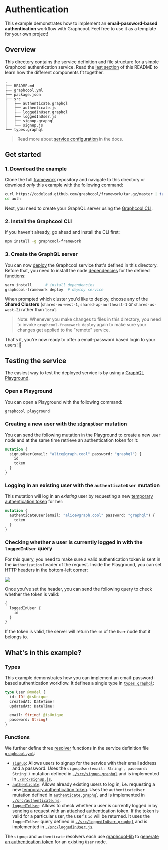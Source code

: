 # Authentication

This example demonstrates how to implement an **email-password-based authentication** workflow with Graphcool. Feel free to use it as a template for your own project!

## Overview

This directory contains the service definition and file structure for a simple Graphcool authentication service. Read the [last section](#whats-in-this-example) of this README to learn how the different components fit together.

```
.
├── README.md
├── graphcool.yml
├── package.json
├── src
│   ├── authenticate.graphql
│   ├── authenticate.js
│   ├── loggedInUser.graphql
│   ├── loggedInUser.js
│   ├── signup.graphql
│   └── signup.js
└── types.graphql
```

> Read more about [service configuration](https://graph.cool/docs/reference/project-configuration/overview-opheidaix3) in the docs.

## Get started

### 1. Download the example

Clone the full [framework](https://github.com/graphcool/framework) repository and navigate to this directory or download _only_ this example with the following command:

```sh
curl https://codeload.github.com/graphcool/framework/tar.gz/master | tar -xz --strip=2 framework-master/examples/auth
cd auth
```

Next, you need to create your GraphQL server using the [Graphcool CLI](https://graph.cool/docs/reference/graphcool-cli/overview-zboghez5go).

### 2. Install the Graphcool CLI

If you haven't already, go ahead and install the CLI first:

```sh
npm install -g graphcool-framework
```

### 3. Create the GraphQL server

You can now [deploy](https://graph.cool/docs/reference/graphcool-cli/commands-aiteerae6l#graphcool-deploy) the Graphcool service that's defined in this directory. Before that, you need to install the node [dependencies](package.json#L11) for the defined functions:

```sh
yarn install      # install dependencies
graphcool-framework deploy  # deploy service
```

When prompted which cluster you'd like to deploy, choose any of the **Shared Clusters** (`shared-eu-west-1`, `shared-ap-northeast-1` or `shared-us-west-2`) rather than `local`.

> Note: Whenever you make changes to files in this directory, you need to invoke `graphcool-framework deploy` again to make sure your changes get applied to the "remote" service.

That's it, you're now ready to offer a email-password based login to your users! 🎉


## Testing the service

The easiest way to test the deployed service is by using a [GraphQL Playground](https://github.com/graphcool/graphql-playground).

### Open a Playground

You can open a Playground with the following command:

```sh
graphcool playground
```

### Creating a new user with the `signupUser` mutation

You can send the following mutation in the Playground to create a new `User` node and at the same time retrieve an authentication token for it:

```graphql
mutation {
  signupUser(email: "alice@graph.cool" password: "graphql") {
    id
    token
  }
}
```

### Logging in an existing user with the `authenticateUser` mutation

This mutation will log in an _existing_ user by requesting a new [temporary authentication token](https://graph.cool/docs/reference/auth/authentication/authentication-tokens-eip7ahqu5o#temporary-authentication-tokens) for her:

```graphql
mutation {
  authenticateUser(email: "alice@graph.cool" password: "graphql") {
    token
  }
}
```

### Checking whether a user is currently logged in with the `loggedInUser` query

For this query, you need to make sure a valid authentication token is sent in the `Authorization` header of the request. Inside the Playground, you can set HTTP headers in the bottom-left corner:

![](https://imgur.com/kfvBcW1.png)

Once you've set the header, you can send the following query to check whether the token is valid:

```graphql
{
  loggedInUser {
    id
  }
}
```

If the token is valid, the server will return the `id` of the `User` node that it belongs to.


## What's in this example?

### Types

This example demonstrates how you can implement an email-password-based authentication workflow. It defines a single type in [`types.graphql`](./types.graphql):

```graphql
type User @model {
  id: ID! @isUnique
  createdAt: DateTime!
  updatedAt: DateTime!

  email: String! @isUnique
  password: String!
}
```

### Functions

We further define three [resolver](https://graph.cool/docs/reference/functions/resolvers-su6wu3yoo2) functions in the service definition file [`graphcool.yml`](./graphcool.yml):

- [`signup`](./graphcool.yml#L5): Allows users to signup for the service with their email address and a password. Uses the `signupUser(email: String!, password: String!)` mutation defined in [`./src/signup.graphql`](./src/signup.graphql) and is implemented in [`./src/signup.js`](./src/signup.js).
- [`authenticate`](./graphcool.yml#L12): Allows already existing users to log in, i.e. requesting a new [temporary authentication token](https://graph.cool/docs/reference/auth/authentication/authentication-tokens-eip7ahqu5o#temporary-authentication-tokens). Uses the `authenticateUser` mutation defined in [`authenticate.graphql`](./authenticate.graphql)  and is implemented in [`./src/authenticate.js`](./src/authenticate.js).
- [`loggedInUser`](./graphcool.yml#L19): Allows to check whether a user is currently logged in by sending a request with an attached authentication token. If the token is valid for a particular user, the user's `id` will be returned. It uses the `loggedInUser` query defined in [`./src/loggedInUser.graphql`](./src/loggedInUser.graphql) and is implemented in [`./src/loggedInUser.js`](./src/loggedInUser.js).

The `signup` and `authenticate` resolvers each use [graphcool-lib](https://github.com/graphcool/graphcool-lib) to [generate an authentication token](https://github.com/graphcool/graphcool-lib/blob/master/src/index.ts#L37) for an existing `User` node.

